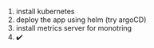 1. install kubernetes 
2. deploy the app using helm (try argoCD)
3. install metrics server for monotring
4.  ✔️